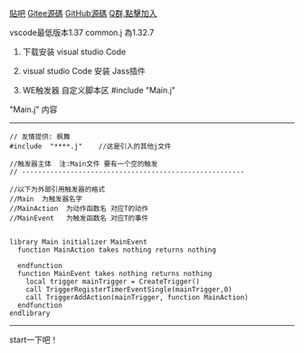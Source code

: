[貼吧](https://tieba.baidu.com/p/6235060595?pid=127236515130&cid=0&red_tag=2862340933#127236515130)
[Gitee源碼](https://gitee.com/naichabaobao/jass)
[GitHub源碼](https://github.com/naichabaobao/jass)
[Q群,點擊加入](https://shang.qq.com/wpa/qunwpa?idkey=56ca07f1d46b310f878eb4ccf4e153697d85aac546385fab0e31b569d3b0a79e)

vscode最低版本1.37
common.j 為1.32.7

1. 下载安装 visual studio  Code

2.  visual studio  Code   安装 Jass插件

3.  WE触发器    自定义脚本区    #include  "Main.j"

"Main.j"  内容

--------------------------------------------------------
```jass
// 友情提供: 枫舞
#include  "****.j"    //这是引入的其他j文件

//触发器主体  注:Main文件 要有一个空的触发
// -------------------------------------------------------

//以下为外部引用触发器的格式
//Main  为触发器名字
//MainAction  为动作函数名 对应T的动作
//MainEvent   为触发函数名 对应T的事件


library Main initializer MainEvent
  function MainAction takes nothing returns nothing
          
  endfunction
  function MainEvent takes nothing returns nothing
    local trigger mainTrigger = CreateTrigger()
    call TriggerRegisterTimerEventSingle(mainTrigger,0)
    call TriggerAddAction(mainTrigger, function MainAction)
  endfunction
endlibrary
```
--------------------------------------------------------


start一下吧！
